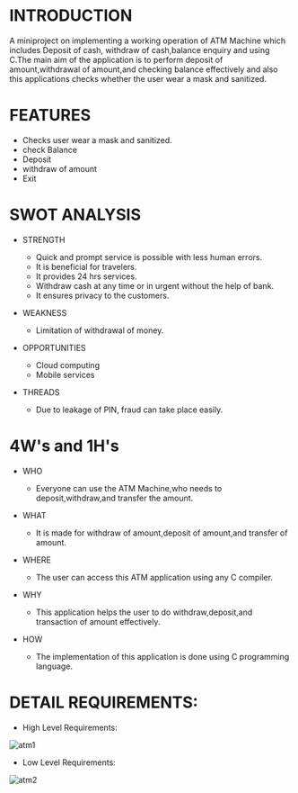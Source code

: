 # INTRODUCTION
A miniproject on implementing a working operation of ATM Machine which includes Deposit of cash, withdraw of cash,balance enquiry and using C.The main aim of the application is to perform deposit of amount,withdrawal of amount,and checking balance effectively and also this applications checks whether the user wear a mask and sanitized. 

# FEATURES
- Checks user wear a mask and sanitized.
- check Balance
- Deposit
- withdraw of amount
- Exit

# SWOT ANALYSIS
- STRENGTH
  - Quick and prompt service is possible with less human errors.
  - It is beneficial for travelers.
  - It provides 24 hrs services.
  - Withdraw cash at any time or in urgent without the help of bank.
  - It ensures privacy to the customers.

- WEAKNESS
  - Limitation of withdrawal of money.

- OPPORTUNITIES
  - Cloud computing
  - Mobile services

- THREADS
  - Due to leakage of PIN, fraud can take place easily.

# 4W's and 1H's
- WHO
  - Everyone can use the ATM Machine,who needs to deposit,withdraw,and transfer the amount.

- WHAT
  - It is made for withdraw of amount,deposit of amount,and transfer of amount.

- WHERE
  - The user can access this ATM application using any C compiler.

- WHY
  - This application helps the user to do withdraw,deposit,and transaction of amount effectively.

- HOW
  - The implementation of this application is done using C programming language.

# DETAIL REQUIREMENTS:
- High Level Requirements:
 
 ![atm1](https://user-images.githubusercontent.com/59721986/153714155-104c92c5-bd87-4895-9e45-40021c1cd746.JPG)

- Low Level Requirements:

 ![atm2](https://user-images.githubusercontent.com/59721986/153714243-f39d52fb-5865-4d20-90cb-b86af9a203e5.JPG)

